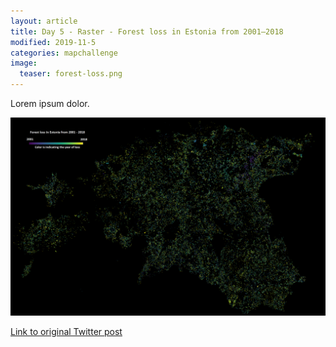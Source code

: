 ```yaml
---
layout: article
title: Day 5 - Raster - Forest loss in Estonia from 2001–2018
modified: 2019-11-5
categories: mapchallenge
image:
  teaser: forest-loss.png
---
```


Lorem ipsum dolor.

![image of day 5 post](../../images/forest-loss.png)

[Link to original Twitter post](https://twitter.com/evelynuuemaa/status/1191606499543584769)
